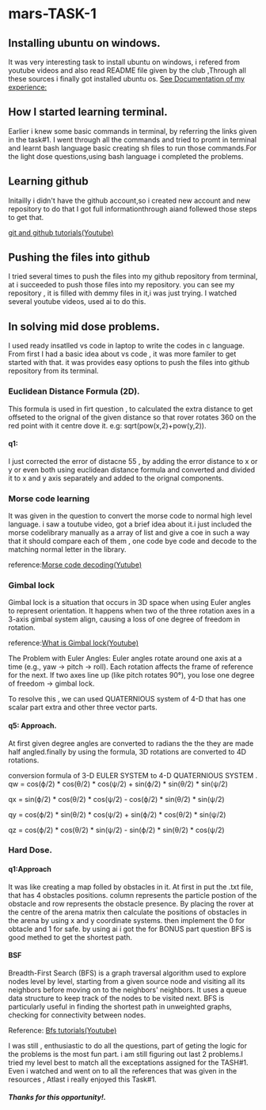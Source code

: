 <h1> mars-TASK-1</h1>

## Installing ubuntu on windows.
It was very interesting task to install ubuntu on windows, i refered from youtube videos and also read 
README file given by the club ,Through all these sources i finally got installed ubuntu os.
[See Documentation of my experience:](light_dose.docx)

## How I started learning terminal.
Earlier i knew some basic commands in terminal, by referring the links given in the task#1.
I went through all the commands and tried to promt in terminal and learnt bash language basic
creating sh files to run those commands.For the light dose questions,using bash language
i completed the problems.



## Learning github
Initailly i didn't have the github account,so i created new account and new repository to do that I
got full informationthrough aiand follewed those steps to get that.

<a href="https://youtu.be/RGOj5yH7evk?si=4kOZL6dJ7u6WvJij" target="_blank">git and github tutorials(Youtube)</a>


## Pushing the files into github 
I tried several times to push the files into my github repository from terminal, at i succeeded to push those 
files into my repository. you can see my repository , it is filled with demmy files in it,i was just trying.
I watched several youtube videos, used ai to do this.


## In solving mid dose problems.
I used ready insatlled vs code in laptop  to write the codes in c language.
From first I had a basic idea about vs code , it was more familer to get started with that.
it was provides easy options to push the files into github repository from its terminal.


### Euclidean Distance Formula (2D).
This formula is used in firt question , to calculated the extra distance to get offseted to the orignal
of the given distance so that rover rotates 360 on the red point with it centre  dove it.
e.g: sqrt(pow(x,2)+pow(y,2)).
#### q1:
I just corrected the error of distacne 55 , by adding the error distance to x or y or even both using 
euclidean distance formula and converted and divided it to x and y axis separately and added to the orignal 
components.


### Morse code learning
It was given in the question to convert the  morse code to normal high level language.
i saw a toutube video, got a brief idea about it.i just included the morse codelibrary manually as a array
of list and give a coe in such a way that it should compare each of them , one code bye code and decode to the 
matching normal letter in the library.

reference:<a href="https://youtu.be/D8tPkb98Fkk?si=8goNVhVYXhADC19y" target="_blank">Morse code decoding(Yutube)</a>

### Gimbal lock
Gimbal lock is a situation that occurs in 3D space when using Euler angles to represent orientation. 
It happens when two of the three rotation axes in a 3-axis gimbal system align,
causing a loss of one degree of freedom in rotation.

reference:<a href="https://youtu.be/zc8b2Jo7mno?si=OeacWPNaYtOUJLDY" target="_blank">What is Gimbal lock(Youtube)</a>

The Problem with Euler Angles:
Euler angles rotate around one axis at a time (e.g., yaw → pitch → roll).
Each rotation affects the frame of reference for the next.
If two axes line up (like pitch rotates 90°), you lose one degree of freedom → gimbal lock.

To resolve this , we can used QUATERNIOUS system of 4-D that has one scalar part extra and other three vector parts.

#### q5: Approach.
At first given degree angles are converted to radians the the they are
made half angled.finally by using the formula, 3D rotations  are converted to 4D rotations.

conversion formula of 3-D EULER SYSTEM to 4-D QUATERNIOUS SYSTEM .
qw = cos(ϕ/2) * cos(θ/2) * cos(ψ/2) + sin(ϕ/2) * sin(θ/2) * sin(ψ/2)

qx = sin(ϕ/2) * cos(θ/2) * cos(ψ/2) - cos(ϕ/2) * sin(θ/2) * sin(ψ/2)

qy = cos(ϕ/2) * sin(θ/2) * cos(ψ/2) + sin(ϕ/2) * cos(θ/2) * sin(ψ/2)

qz = cos(ϕ/2) * cos(θ/2) * sin(ψ/2) - sin(ϕ/2) * sin(θ/2) * cos(ψ/2)


### Hard Dose.

#### q1:Approach

It was like creating a map folled by obstacles in it. At first in put the .txt file, that has 4 obstacles positions.
column represents the particle postion of the obstacle and row represents the obstacle presence.
By placing the rover at the centre of the arena matrix then calculate the positions of obstacles in the arena by
using x and y coordinate systems. then implement the 0 for obtacle and 1 for safe. by using ai i got the for BONUS part
 question BFS is good methed to get the shortest path.

 #### BSF
 
Breadth-First Search (BFS) is a graph traversal algorithm used to explore nodes level by level, 
starting from a given source node and visiting all its neighbors before moving on to the neighbors' neighbors.
It uses a queue data structure to keep track of the nodes to be visited next. BFS is particularly useful in finding
the shortest path in unweighted graphs, checking for connectivity between nodes.

Reference: <a href="https://youtu.be/oDqjPvD54Ss?si=2plB5nhL549iMNqi" target="_blank">Bfs tutorials(Youtube)</a>

I was still , enthusiastic to do all the questions, part of geting  the logic for the problems is the most fun part.
i am still figuring  out last 2 problems.I tried my level best to match  all the  exceptations assigned for the TASH#1.
Even i watched and went on to all the references that was given in the resources , Atlast i really enjoyed this Task#1.

##### Thanks for this opportunity!.










​






